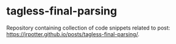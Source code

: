# tagless-final-parsing

Repository containing collection of code snippets related to post:
https://jrpotter.github.io/posts/tagless-final-parsing/.
